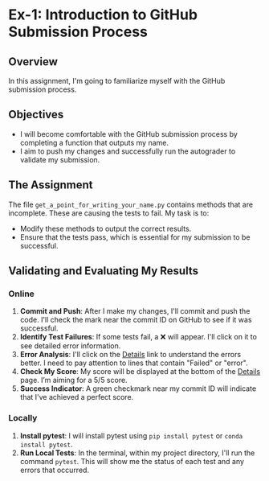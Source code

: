 # Ex-1: Introduction to GitHub Submission Process

## Overview

In this assignment, I'm going to familiarize myself with the GitHub submission process. 
## Objectives

- I will become comfortable with the GitHub submission process by completing a function that outputs my name.
- I aim to push my changes and successfully run the autograder to validate my submission.

## The Assignment

The file `get_a_point_for_writing_your_name.py` contains methods that are incomplete. These are causing the tests to fail. My task is to:
- Modify these methods to output the correct results.
- Ensure that the tests pass, which is essential for my submission to be successful.

## Validating and Evaluating My Results

### Online

1. **Commit and Push**: After I make my changes, I'll commit and push the code. I'll check the mark near the commit ID on GitHub to see if it was successful.
2. **Identify Test Failures**: If some tests fail, a ❌ will appear. I'll click on it to see detailed error information.
3. **Error Analysis**: I'll click on the [Details]() link to understand the errors better. I need to pay attention to lines that contain "Failed" or "error".
4. **Check My Score**: My score will be displayed at the bottom of the [Details]() page. I’m aiming for a 5/5 score.
5. **Success Indicator**: A green checkmark near my commit ID will indicate that I've achieved a perfect score.

### Locally

1. **Install pytest**: I will install pytest using `pip install pytest` or `conda install pytest`.
2. **Run Local Tests**: In the terminal, within my project directory, I'll run the command `pytest`. This will show me the status of each test and any errors that occurred.
